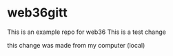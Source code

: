 # web36gitt
This is an example repo for web36
This is a test change

this change was made from my computer (local)